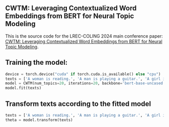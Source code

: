 ## CWTM: Leveraging Contextualized Word Embeddings from BERT for Neural Topic Modeling

This is the source code for the LREC-COLING 2024 main conference paper:
[CWTM: Leveraging Contextualized Word Embeddings from BERT for Neural Topic Modeling](https://arxiv.org/abs/2305.09329v3).

## Training the model:

```python
device = torch.device("cuda" if torch.cuda.is_available() else "cpu")
texts = ['A woman is reading.', 'A man is playing a guitar.', 'A girl is eating an apple.', 'A boy is sitting under a tree.']
model = CWTM(num_topics=20, iterations=20, backbone='bert-base-uncased', device=device)        
model.fit(texts)
```
## Transform texts according to the fitted model

```python
texts = ['A woman is reading.', 'A man is playing a guitar.', 'A girl is eating an apple.', 'A boy is sitting under a tree.']
theta = model.transform(texts)
```
